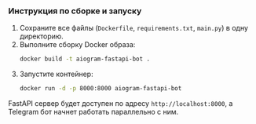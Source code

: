 ### Инструкция по сборке и запуску

1. Сохраните все файлы (`Dockerfile`, `requirements.txt`, `main.py`) в одну директорию.
2. Выполните сборку Docker образа:
   ```bash
   docker build -t aiogram-fastapi-bot .
   ```
3. Запустите контейнер:
   ```bash
   docker run -d -p 8000:8000 aiogram-fastapi-bot
   ```

FastAPI сервер будет доступен по адресу `http://localhost:8000`, а Telegram бот начнет работать параллельно с ним.